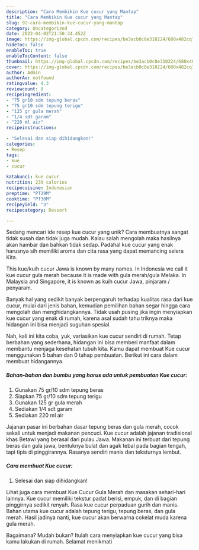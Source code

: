```yaml
---
description: "Cara Membikin Kue cucur yang Mantap"
title: "Cara Membikin Kue cucur yang Mantap"
slug: 92-cara-membikin-kue-cucur-yang-mantap
category: Uncategorized
date: 2022-04-02T21:50:34.452Z
image: https://img-global.cpcdn.com/recipes/be3acb0c8e310224/680x482cq70/kue-cucur-foto-resep-utama.jpg
hideToc: false
enableToc: true
enableTocContent: false
thumbnail: https://img-global.cpcdn.com/recipes/be3acb0c8e310224/680x482cq70/kue-cucur-foto-resep-utama.jpg
cover: https://img-global.cpcdn.com/recipes/be3acb0c8e310224/680x482cq70/kue-cucur-foto-resep-utama.jpg
author: Admin
authorAv: notfound
ratingvalue: 4.3
reviewcount: 8
recipeingredient:
- "75 gr10 sdm tepung beras"
- "75 gr10 sdm tepung terigu"
- "125 gr gula merah"
- "1/4 sdt garam"
- "220 ml air"
recipeinstructions:

- "Selesai dan siap dihidangkan!"
categories:
- Resep
tags:
- kue
- cucur

katakunci: kue cucur 
nutrition: 239 calories
recipecuisine: Indonesian
preptime: "PT29M"
cooktime: "PT30M"
recipeyield: "3"
recipecategory: Dessert

---
```





Sedang mencari ide resep kue cucur yang unik? Cara membuatnya sangat tidak susah dan tidak juga mudah. Kalau salah mengolah maka hasilnya akan hambar dan bahkan tidak sedap. Padahal kue cucur yang enak harusnya sih memiliki aroma dan cita rasa yang dapat memancing selera Kita.





This kue/kuih cucur Jawa is known by many names. In Indonesia we call it kue cucur gula merah because it is made with gula merah/gula Melaka. In Malaysia and Singapore, it is known as kuih cucur Jawa, pinjaram / penyaram.

Banyak hal yang sedikit banyak berpengaruh terhadap kualitas rasa dari kue cucur, mulai dari jenis bahan, kemudian pemilihan bahan segar hingga cara mengolah dan menghidangkannya. Tidak usah pusing jika ingin menyiapkan kue cucur yang enak di rumah, karena asal sudah tahu triknya maka hidangan ini bisa menjadi suguhan spesial.






Nah, kali ini kita coba, yuk, variasikan kue cucur sendiri di rumah. Tetap berbahan yang sederhana, hidangan ini bisa memberi manfaat dalam membantu menjaga kesehatan tubuh kita. Kamu dapat membuat Kue cucur menggunakan 5 bahan dan 0 tahap pembuatan. Berikut ini cara dalam membuat hidangannya.

<!--inarticleads1-->

##### Bahan-bahan dan bumbu yang harus ada untuk pembuatan Kue cucur:

1. Gunakan 75 gr/10 sdm tepung beras
1. Siapkan 75 gr/10 sdm tepung terigu
1. Gunakan 125 gr gula merah
1. Sediakan 1/4 sdt garam
1. Sediakan 220 ml air


Jajanan pasar ini berbahan dasar tepung beras dan gula merah, cocok sekali untuk menjadi makanan pencuci. Kue cucur adalah jajanan tradisional khas Betawi yang berasal dari pulau Jawa. Makanan ini terbuat dari tepung beras dan gula jawa, bentuknya bulat dan agak tebal pada bagian tengah, tapi tipis di pinggirannya. Rasanya sendiri manis dan teksturnya lembut. 

<!--inarticleads2-->

##### Cara membuat Kue cucur:


1. Selesai dan siap dihidangkan!

Lihat juga cara membuat Kue Cucur Gula Merah dan masakan sehari-hari lainnya. Kue cucur memiliki tekstur padat berisi, empuk, dan di bagian pinggirnya sedikit renyah. Rasa kue cucur perpaduan gurih dan manis. Bahan utama kue cucur adalah tepung terigu, tepung beras, dan gula merah. Hasil jadinya nanti, kue cucur akan berwarna cokelat muda karena gula merah. 

Bagaimana? Mudah bukan? Itulah cara menyiapkan kue cucur yang bisa kamu lakukan di rumah. Selamat menikmati
